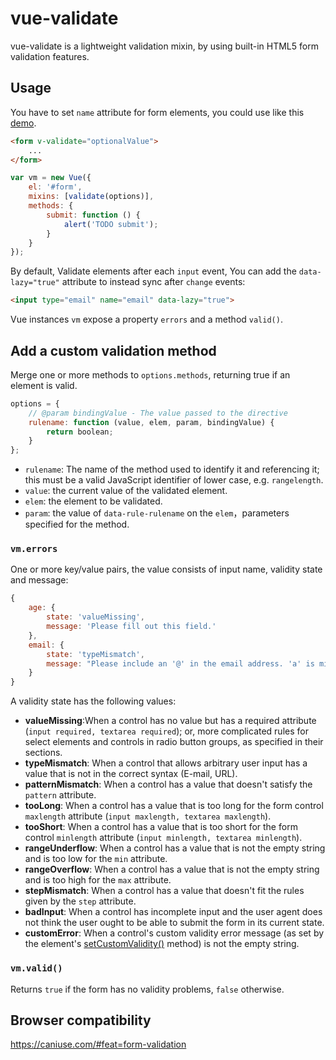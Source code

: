 # vue-validate

vue-validate is a lightweight validation mixin, by using built-in HTML5 form validation features.

## Usage

You have to set `name` attribute for form elements, you could use like this [demo](https://holyzfy.github.io/vue-validate/demo.html).


```html
<form v-validate="optionalValue">
    ...
</form>
```

```js
var vm = new Vue({
    el: '#form',
    mixins: [validate(options)],
    methods: {
        submit: function () {
            alert('TODO submit');
        }
    }
});
```

By default, Validate elements after each `input` event, You can add the `data-lazy="true"` attribute to instead sync after `change` events:

```html
<input type="email" name="email" data-lazy="true">
```

Vue instances `vm` expose a property `errors` and a method `valid()`.

## Add a custom validation method

Merge one or more methods to `options.methods`, returning true if an element is valid.

```js
options = {
    // @param bindingValue - The value passed to the directive
    rulename: function (value, elem, param, bindingValue) {
        return boolean;
    }
};
```

- `rulename`: The name of the method used to identify it and referencing it; this must be a valid JavaScript identifier of lower case, e.g. `rangelength`.
- `value`: the current value of the validated element.
- `elem`: the element to be validated.
- `param`: the value of `data-rule-rulename` on the `elem`，parameters specified for the method.

### `vm.errors`

One or more key/value pairs, the value consists of input name, validity state and message:

```js
{
    age: {
        state: 'valueMissing',
        message: 'Please fill out this field.'
    },
    email: {
        state: 'typeMismatch',
        message: "Please include an '@' in the email address. 'a' is missing an '@'."
    }
}
```

A validity state has the following values:

- **valueMissing**:When a control has no value but has a required attribute (`input required, textarea required`); or, more complicated rules for select elements and controls in radio button groups, as specified in their sections.
- **typeMismatch**: When a control that allows arbitrary user input has a value that is not in the correct syntax (E-mail, URL).
- **patternMismatch**: When a control has a value that doesn't satisfy the `pattern` attribute.
- **tooLong**: When a control has a value that is too long for the form control `maxlength` attribute (`input maxlength, textarea maxlength`).
- **tooShort**: When a control has a value that is too short for the form control `minlength` attribute (`input minlength, textarea minlength`).
- **rangeUnderflow**: When a control has a value that is not the empty string and is too low for the `min` attribute.
- **rangeOverflow**: When a control has a value that is not the empty string and is too high for the `max` attribute.
- **stepMismatch**: When a control has a value that doesn't fit the rules given by the `step` attribute.
- **badInput**: When a control has incomplete input and the user agent does not think the user ought to be able to submit the form in its current state.
- **customError**: When a control's custom validity error message (as set by the element's [setCustomValidity()](https://html.spec.whatwg.org/multipage/form-control-infrastructure.html#dom-cva-setcustomvalidity) method) is not the empty string.

### `vm.valid()`

Returns `true` if the form has no validity problems, `false` otherwise.

## Browser compatibility

https://caniuse.com/#feat=form-validation